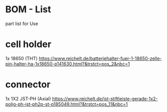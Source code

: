 # BOM - List

part list for Use

# cell holder
1x  18650 (THT) https://www.reichelt.de/batteriehalter-fuer-1-18650-zelle-pin-halter-ha-1x18650-p141630.html?&trstct=pos_2&nbc=1
 
# connector
1x  1X2 JST-PH (Axial)  https://www.reichelt.de/jst-stiftleiste-gerade-1x2-polig-ph-jst-ph2p-st-p185049.html?&trstct=pos_11&nbc=1
